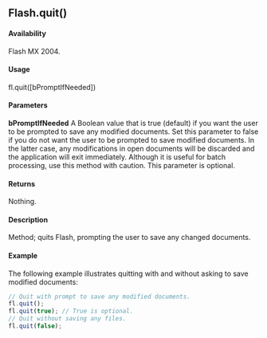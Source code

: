 ## Flash.quit()

#### Availability

Flash MX 2004.

#### Usage

fl.quit([bPromptIfNeeded])

#### Parameters

**bPromptIfNeeded** A Boolean value that is true (default) if you want the user to be prompted to save any modified documents. Set this parameter to false if you do not want the user to be prompted to save modified documents. In
the latter case, any modifications in open documents will be discarded and the application will exit immediately. Although it is useful for batch processing, use this method with caution. This parameter is optional.

#### Returns

Nothing.

#### Description

Method; quits Flash, prompting the user to save any changed documents.

#### Example

The following example illustrates quitting with and without asking to save modified documents:

```javascript
// Quit with prompt to save any modified documents.
fl.quit();
fl.quit(true); // True is optional.
// Quit without saving any files.
fl.quit(false);
```
